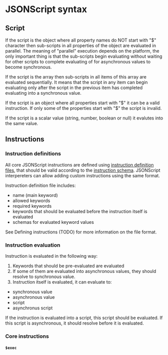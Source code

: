 # JSONScript syntax


## Script

If the script is the object where all property names do NOT start with "$" character then sub-scripts in all properties of the object are evaluated in parallel. The meaning of "parallel" execution depends on the platform, the only important thing is that the sub-scripts begin evaluating without waiting for other scripts to complete evaluating of for asynchronous values to become synchronous.

If the script is the array then sub-scripts in all items of this array are evaluated sequentially. It means that the script in any item can begin evaluating only after the script in the previous item has completed evaluating into a synchronous value.

If the script is an object where all properties start with "$" it can be a valid instruction. If only some of the properties start with "$" the script is invalid.

If the script is a scalar value (string, number, boolean or null) it evalutes into the same value.


## Instructions


### Instruction definitions

All core JSONScript instructions are defined using [instruction definition files](https://github.com/JSONScript/jsonscript/tree/master/instructions), that should be valid according to the [instruction schema](https://github.com/JSONScript/jsonscript/blob/master/schema/instruction.json). JSONScript interpereters can allow adding custom instructions using the same format.

Instruction definition file includes:

- name (main keyword)
- allowed keywords
- required keywords
- keywords that should be evaluated before the instruction itself is evaluated
- schemas for evaluated keyword values

See Defining instructions (TODO) for more information on the file format.


### Instruction evaluation

Instruction is evaluated in the following way:

1. Keywords that should be pre-evaluated are evaluated
2. If some of them are evaluated into asynchronous values, they should resolve to synchronous value.
3. Instruction itself is evaluated, it can evaluate to:
  - synchronous value
  - asynchronous value
  - script
  - asynchronus script

  If the instruction is evaluated into a script, this script should be evaluated. If this script is asynchronous, it should resolve before it is evaluated.


### Core instructions

#### `$exec`

